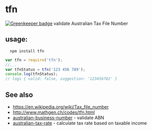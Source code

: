 # tfn

[![Greenkeeper badge](https://badges.greenkeeper.io/sidorares/tfn.svg)](https://greenkeeper.io/)
validate Australian Tax File Number

## usage:
```
  npm install tfn
```


```js
var tfn = require('tfn');
//...
var tfnStatus = tfn('123 456 789');
console.log(tfnStatus);
// logs { valid: false, suggestion: '123456782' }

```
## See also
  - https://en.wikipedia.org/wiki/Tax_file_number
  - http://www.mathgen.ch/codes/tfn.html
  - [australian-business-number](https://github.com/sidorares/australian-business-number) - validate ABN
  - [australian-tax-rate](https://github.com/sidorares/australian-tax-rate) - calculate tax rate based on taxable income

